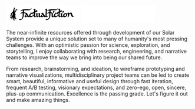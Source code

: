 <div align="left">
  <img src="https://raw.githubusercontent.com/oceanbluesky/oceanbluesky/main/images/Signature_FF_Logo_black.png#gh-light-mode-only" width="200"/>
  <img src="https://raw.githubusercontent.com/oceanbluesky/oceanbluesky/main/images/Signature_FF_Logo_white.png#gh-dark-mode-only" width="200"/>
</div>

<p>
The near-infinite resources offered through development of our Solar System provide a unique solution set to many of humanity's most pressing challenges. With an optimistic passion for science, exploration, and storytelling, I enjoy collaborating with research, engineering, and narrative teams to improve the way we bring into being our shared future. 
</p>
<p>
From research, brainstorming, and ideation, to wireframe prototyping and narrative visualizations, multidisciplinary project teams can be led to create smart, beautiful, informative and useful design through fast iteration, frequent A/B testing, visionary expectations, and zero-ego, open, sincere, plus-up communication. Excellence is the passing grade. Let's figure it out and make amazing things.
</p>
